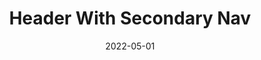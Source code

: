 ---
title: Header With Secondary Nav
component: "headers"
date: 2022-05-01
seo:
  page_title:
  meta_description:
  featured_image: /uploads/featured-image.jpg
  featured_image_alt:
hero:
  heading:
  body:
  hero_image:
    image: /uploads/featured-image.jpg
    image_alt:
html_example:
  - |
    <header class="header header--with-secondary">
      <div class="header__top bg-gray">
        <div class="wrapper-lg">
          <ul class="header__top-nav">
            <li class="header__top-nav-item">
              <a class="header__top-nav-link href="#">News</a>
            </li>
            <li class="header__top-nav-item">
              <a class="header__top-nav-link" href="#">Tours</a>
            </li>
          </ul>
        </div>
      </div>
      <div class="header__wrapper wrapper-lg">
        <div class="header__logo">
          <span class="visually-hidden">Home</span>
          <a class="brand-logo" href="/">
              <img src="/uploads/Insight-Logo-White.png" width="164" height="141" alt="">
          </a>
        </div>
        <nav class="header__nav" aria-label="primary navigation">
          <ul class="header__nav-list">
              <li class="header__nav-list-item">
                <a class="header__nav-list-link" href="/services/" aria-label="Services">
                    Services
                </a>
              </li>
              <li class="header__nav-list-item">
                <a class="header__nav-list-link" href="/about/" aria-label="About">
                    About
                </a>
              </li>
              <li class="header__nav-list-item">
                <a class="header__nav-list-link" href="/contact/" aria-label="Contact">
                    Contact
                </a>
              </li>
          </ul>
        </nav>
        <div id="header__mobile-nav" class="header__mobile-nav">
          <div class="header__mobile-nav-inner">
            <ul class="header__mobile-nav-menu">
                <li class="header__mobile-nav-item">
                  <a class="header__mobile-nav-link" href="/about/" aria-label="About" title="About">About</a>
                </li>
                <li class="header__mobile-nav-item">
                  <a class="header__mobile-nav-link" href="/contact/" aria-label="Contact" title="Contact">Contact</a>
                </li>
            </ul>
          </div>
        </div>
        <button class="header__hamburger hamburger hamburger--slider" type="button" aria-controls="header__mobile-nav" aria-label="close mobile menu" aria-expanded="true">
          <span class="hamburger-box">
            <span class="hamburger-inner"></span>
          </span>
        </button>
      </div>
    </header>
    <script>
    const siteHeader = document.querySelector(".header")
    const mobileMenu = document.querySelector('.header__mobile-nav');
    const hamburger = document.querySelector('.hamburger');

    hamburger.addEventListener('click', toggleMobileMenu);

    function toggleMobileMenu() {
      if (mobileMenu.classList.contains('nav-open')) {
        this.setAttribute('aria-expanded', 'false');
        this.setAttribute('aria-label', 'open mobile menu');
        mobileMenu.classList.remove('nav-open');
        hamburger.classList.remove('is-active');
      } else {
        mobileMenu.classList.add('nav-open');
        hamburger.classList.add('is-active');
        this.setAttribute('aria-expanded', 'true');
        this.setAttribute('aria-label', 'close mobile menu');
      }
    }
    </script>
css_example:
  - |
    .header {
      width: 100%;
      // position: fixed;
      position: relative;
      top: 0;
      left: 0;
      z-index: 9;
      transition: $transition;
      background-color: $white;
      box-shadow: 0 4px 8px rgba(0,0,0,.15);
      padding: .5rem 0;
    }

    .header__wrapper {
      position: relative;
      display: flex;
      align-items: center;
      justify-content: space-between;

      @include breakpoint(lg) {
        overflow: visible;
      }
    }

    .header__logo {
      max-width: clamp(150px, 20vw, 200px);
    }

    .header__mobile-nav {
      position: absolute;
      top: 100%;
      left: 0;
      width: 100%;
      overflow: hidden;
      transition: $transition;
      background-color: $white;
      overflow: hidden;
      max-height: 0;
      transition: max-height .5s ease-in-out;

      @include breakpoint(md) {
        display: none;
      }
    }

    .header__mobile-nav.nav-open {
      max-height: 1000px;
    }

    .header__mobile-nav-item {
      position: relative;
      list-style-type: none;
    }

    .header__mobile-nav-link {
      text-decoration: none;
      padding: $ic-100 0;
      display: block;
      width: 100%;
      transition: color $transition;
      font-family: $secondary-font;
      font-size: $ic-200; 
      border-bottom: 1px solid #f6f6f6;
      color: $black;

      &:hover,
      &:focus {
        color: $secondary-color;
      }
    }


    .header__mobile-nav-menu {
      max-width: 600px;
      margin: 0 auto;
      padding: 1.5rem;
    }

    .header__nav {
      display: none;

      @include breakpoint(md) {
        display: flex; 
      }
    }

    .header__nav-list {
      display: none;

      @include breakpoint(md) {
        display: flex;
        padding: 0;
        margin: 0;
      }
    }

    .header__nav-list-item {
      position: relative;

      @include breakpoint(md) {
        list-style-type: none;
        margin-top: 0;
        padding: 1rem 1.25rem;
        display: inline-block;
      }
    }

    .header__nav-list-link {
      position: relative;
      text-decoration: none;
      font-family: $secondary-font;
      font-size: $ic-200;
      padding: .8rem 0;
      transition: $transition;
      color: $black;

      &::after {
        background: $secondary-color;
        height: 3px;
        width: 100%;
        transform: scaleX(0);
        transform-origin: top right;
        position: absolute;
        bottom: 0;
        left: 0;
        content: "";
        transition: transform $transition;
      }

      @include breakpoint(md) {
        &:hover,
        &:focus {
          color: $primary-color;

          &::after {
            transform: scaleX(1);
            transform-origin: top left;
          }
        }
      }
    }

    .header__nav-list-item:last-of-type {
      padding-right: 0;
    }

    .nav-open {
      transform: translateX(0);
      opacity: 1;
      overflow: hidden;
      visibility: visible;
    }

    // Start styles for header with secondary navigation
    .header--with-secondary {
      padding: 0;
    }

    .header__top {
      display: none;

      @include breakpoint(md) {
        display: flex;
      }
    }

    .header__top-nav {
      display: flex;
      max-width: fit-content;
      margin-left: auto;
      margin-top: 0;
      margin-bottom: 0;
      padding: .3rem 0;

      li:last-of-type {
        padding: 0 0 0 1rem;
      }
    }

    .header__top-nav-item {
      list-style-type: none;
      margin-top: 0;
      padding: 0 1rem;
    }

    .header__top-nav-link {
      color: $black;
      text-decoration: none;
      font-size: .8rem;
      font-weight: 700;
      transition: color $transition;

      &:hover, 
      &:focus {
        color: $primary-color;
      }
    }

    .header--with-secondary .header__wrapper {
      padding-top: .5rem;
      padding-bottom: .5rem;
    }
    // End styles for header with secondary navigation
---